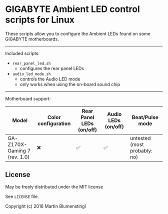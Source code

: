 GIGABYTE Ambient LED control scripts for Linux
==============================================

These scripts allow you to configure the Ambient LEDs found on some GIGABYTE motherboards.

---

Included scripts:
- `rear_panel_led.sh`
  - configures the rear panel LEDs
- `audio_led_mode.sh`
  - controls the Audio LED mode
  - only works when using the on-board sound chip

---

Motherboard support:

| Model                        | Color configuration | Rear Panel LEDs (on/off) | Audio LEDs (on/off) | Beat/Pulse mode              |
| ---------------------------- | ------------------- | ------------------------ | ------------------- | ---------------------------- |
| GA-Z170X-Gaming 7 (rev. 1.0) | :x:                 | :white_check_mark:       | :white_check_mark:  | untested (most probably: no) |

License
-------

May be freely distributed under the MIT license

See `LICENSE` file.

Copyright (c) 2016 Martin Blumenstingl
